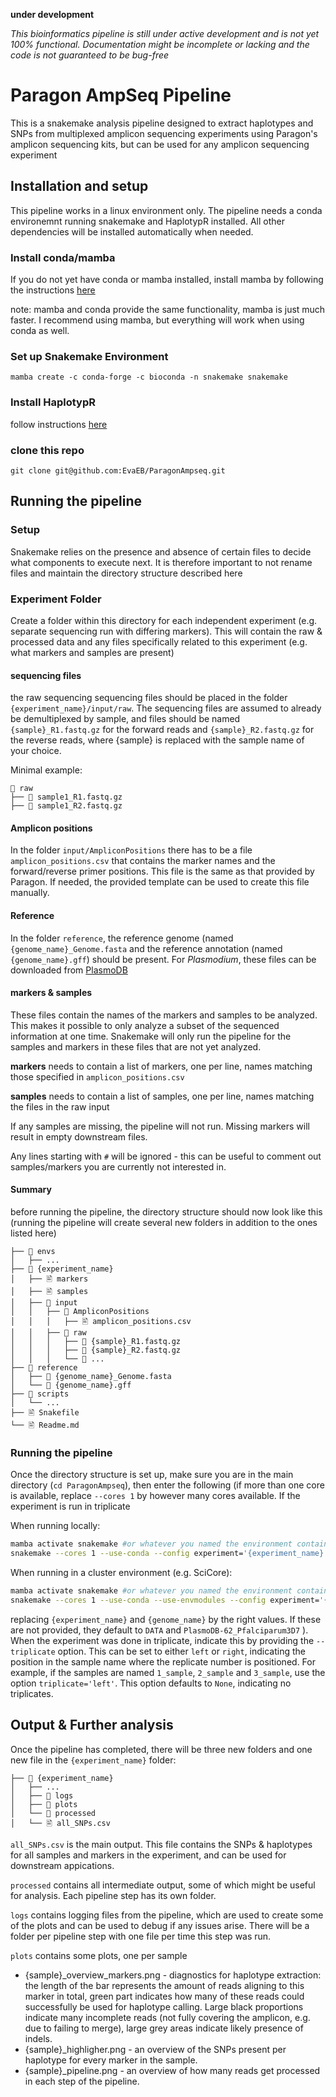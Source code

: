 **under development**

*This bioinformatics pipeline is still under active development and is not yet 100% functional. Documentation might be incomplete or lacking and the code is not guaranteed to be bug-free*

# Paragon AmpSeq Pipeline
This is a snakemake analysis pipeline designed to extract haplotypes and SNPs from multiplexed amplicon sequencing experiments using Paragon's amplicon sequencing kits, but can be used for any amplicon sequencing experiment

## Installation and setup
This pipeline works in a linux environment only. 
The pipeline needs a conda environemnt running snakemake and HaplotypR installed. All other dependencies will be installed automatically when needed.

### Install conda/mamba
If you do not yet have conda or mamba installed, install mamba by following the instructions [here](https://github.com/conda-forge/miniforge)

note: mamba and conda provide the same functionality, mamba is just much faster. I recommend using mamba, but everything will work when using conda as well.

### Set up Snakemake Environment
```
mamba create -c conda-forge -c bioconda -n snakemake snakemake
```

### Install HaplotypR	
follow instructions [here](https://github.com/lerch-a/HaplotypR)

### clone this repo
```
git clone git@github.com:EvaEB/ParagonAmpseq.git
```

## Running the pipeline
### Setup
Snakemake relies on the presence and absence of certain files to decide what components to execute next. It is therefore important to not rename files and maintain the directory structure described here

### Experiment Folder
Create a folder within this directory for each independent experiment (e.g. separate sequencing run with differing markers). This will contain the raw & processed data and any files specifically related to this experiment (e.g. what markers and samples are present)


#### sequencing files
the raw sequencing sequencing files should be placed in the folder `{experiment_name}/input/raw`. 
The sequencing files are assumed to already be demultiplexed by sample, and files should be named `{sample}_R1.fastq.gz` for the forward reads and `{sample}_R2.fastq.gz` for the reverse reads, where {sample} is replaced with the sample name of your choice.

Minimal example:
```
📁 raw
├── 🧬 sample1_R1.fastq.gz
├── 🧬 sample1_R2.fastq.gz
```

#### Amplicon positions
In the folder `input/AmpliconPositions` there has to be a file `amplicon_positions.csv` that contains the marker names and the forward/reverse primer positions. This file is the same as that provided by Paragon. If needed, the provided template can be used to create this file manually.

#### Reference 
In the folder `reference`, the reference genome (named `{genome_name}_Genome.fasta` and the reference annotation (named `{genome_name}.gff`) should be present. For *Plasmodium*, these files can be downloaded from [PlasmoDB](https://plasmodb.org/plasmo/app/downloads)

#### markers & samples
These files contain the names of the markers and samples to be analyzed. This makes it possible to only analyze a subset of the sequenced information at one time. Snakemake will only run the pipeline for the samples and markers in these files that are not yet analyzed.

**markers** needs to contain a list of markers, one per line, names matching those specified in `amplicon_positions.csv`

**samples** needs to contain a list of samples, one per line, names matching the files in the raw input

If any samples are missing, the pipeline will not run. Missing markers will result in empty downstream files.

Any lines starting with `#` will be ignored - this can be useful to comment out samples/markers you are currently not interested in.

#### Summary
before running the pipeline, the directory structure should now look like this
(running the pipeline will create several new folders in addition to the ones listed here)

```
├── 📁 envs
│   ├── ...
├── 📁 {experiment_name}
│   ├── 🖹 markers
│   ├── 🖹 samples
│   ├── 📁 input
│   │   ├── 📁 AmpliconPositions
│   │   │   ├── 🖹 amplicon_positions.csv
│   │   ├── 📁 raw
│   │   │   ├── 🧬 {sample}_R1.fastq.gz
│   │   │   ├── 🧬 {sample}_R2.fastq.gz
│   │   │   └── 🧬 ...
├── 📁 reference
│   ├── 🧬 {genome_name}_Genome.fasta
│   └── 🧬 {genome_name}.gff
├── 📁 scripts
│   └── ...
├── 🖹 Snakefile
└── 🖹 Readme.md
```

### Running the pipeline
Once the directory structure is set up, make sure you are in the main directory (`cd ParagonAmpseq`), then enter the following (if more than one core is available, replace `--cores 1` by however many cores available.
If the experiment is run in triplicate

When running locally:
```bash
mamba activate snakemake #or whatever you named the environment containing snakemake
snakemake --cores 1 --use-conda --config experiment='{experiment_name}' genome='{genome_name} triplicate='{left|right|None}'
``` 

When running in a cluster environment (e.g. SciCore):
```bash
mamba activate snakemake #or whatever you named the environment containing snakemake
snakemake --cores 1 --use-conda --use-envmodules --config experiment='{experiment_name}' genome='{genome_name}' triplicate='{left|right|None}'
```

replacing `{experiment_name}` and `{genome_name}` by the right values. If these are not provided, they default to `DATA` and `PlasmoDB-62_Pfalciparum3D7` ). 
When the experiment was done in triplicate, indicate this by providing the `--triplicate` option. This can be set to either `left` or `right`, indicating the position in the sample name where the replicate number is positioned. For example, if the samples are named `1_sample`, `2_sample` and `3_sample`, use the option `triplicate='left'`. This option defaults to `None`, indicating no triplicates.


## Output & Further analysis
Once the pipeline has completed, there will be three new folders and one new file in the `{experiment_name}` folder:
```
├── 📁 {experiment_name}
│   ├── ...
│   ├── 📁 logs
│   ├── 📁 plots
│   └── 📁 processed
│   └── 🖹 all_SNPs.csv
```
`all_SNPs.csv` is the main output. This file contains the SNPs & haplotypes for all samples and markers in the experiment, and can be used for downstream appications. 

`processed` contains all intermediate output, some of which might be useful for analysis. Each pipeline step has its own folder. 

`logs` contains logging files from the pipeline, which are used to create some of the plots and can be used to debug if any issues arise. There will be a folder per pipeline step with one file per time this step was run.

`plots` contains some plots, one per sample
- {sample}_overview_markers.png - diagnostics for haplotype extraction: the length of the bar represents the amount of reads aligning to this marker in total, green part indicates how many of these reads could successfully be used for haplotype calling. Large black proportions indicate many incomplete reads (not fully covering the amplicon, e.g. due to failing to merge), large grey areas indicate likely presence of indels.
- {sample}_highligher.png - an overview of the SNPs present per haplotype for every marker in the sample. 
- {sample}_pipeline.png - an overview of how many reads get processed in each step of the pipeline.  



